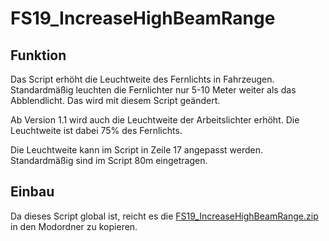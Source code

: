 # **FS19_IncreaseHighBeamRange**

## **Funktion**
Das Script erhöht die Leuchtweite des Fernlichts in Fahrzeugen. Standardmäßig leuchten die Fernlichter nur 5-10 Meter weiter als das Abblendlicht. Das wird mit diesem Script geändert.

Ab Version 1.1 wird auch die Leuchtweite der Arbeitslichter erhöht. Die Leuchtweite ist dabei 75% des Fernlichts.

Die Leuchtweite kann im Script in Zeile 17 angepasst werden. Standardmäßig sind im Script 80m eingetragen.

## **Einbau**
Da dieses Script global ist, reicht es die [FS19_IncreaseHighBeamRange.zip](https://github.com/RivalAUT/FS19_Script_collection/raw/main/IncreaseHighBeamRange/FS19_IncreaseHighBeamRange.zip) in den Modordner zu kopieren.
